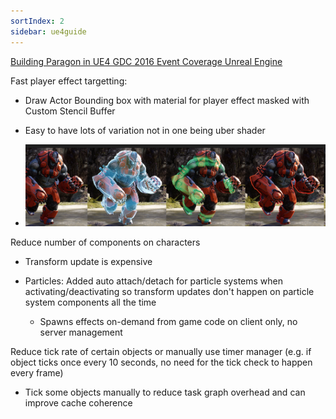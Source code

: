 ```yaml
---
sortIndex: 2
sidebar: ue4guide
---
```


[Building Paragon in UE4  GDC 2016 Event Coverage Unreal Engine](https://www.youtube.com/watch?v=BXcw2IrIinc)

Fast player effect targetting:

- Draw Actor Bounding box with material for player effect masked with Custom Stencil Buffer

- Easy to have lots of variation not in one being uber shader

- ![ParagonOptimization_Bots](../../_assets/ParagonOptimization_Bots.png)

Reduce number of components on characters

- Transform update is expensive

- Particles: Added auto attach/detach for particle systems when activating/deactivating so transform updates don't happen on particle system components all the time

  - Spawns effects on-demand from game code on client only, no server management

Reduce tick rate of certain objects or manually use timer manager (e.g. if object ticks once every 10 seconds, no need for the tick check to happen every frame)

- Tick some objects manually to reduce task graph overhead and can improve cache coherence

